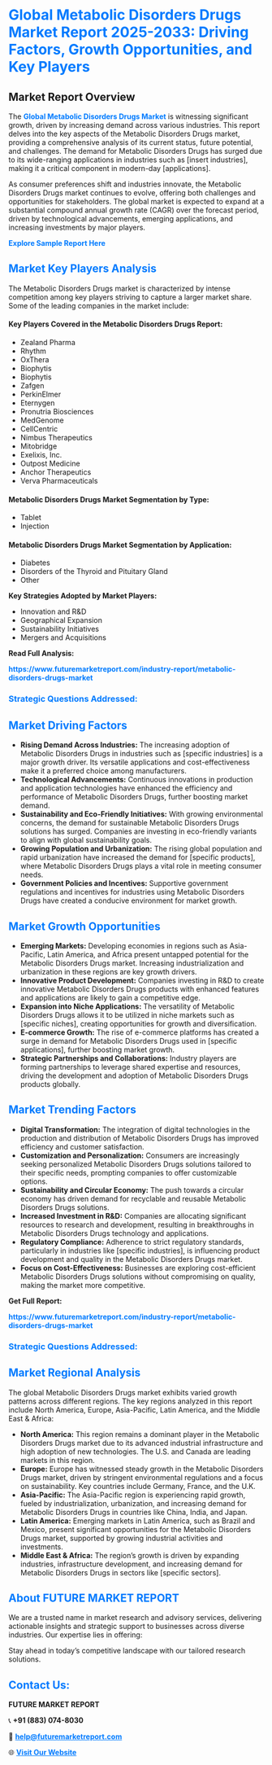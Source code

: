 <h1 style="color: #007BFF;">Global Metabolic Disorders Drugs Market Report 2025-2033: Driving Factors, Growth Opportunities, and Key Players</h1>

<section id="overview">
<h2>Market Report Overview</h2>
<p>The <a href="https://www.futuremarketreport.com/industry-report/metabolic-disorders-drugs-market" style="color: #007BFF; text-decoration: none;"><strong>Global Metabolic Disorders Drugs Market</strong></a> is witnessing significant growth, driven by increasing demand across various industries. This report delves into the key aspects of the Metabolic Disorders Drugs market, providing a comprehensive analysis of its current status, future potential, and challenges. The demand for Metabolic Disorders Drugs has surged due to its wide-ranging applications in industries such as [insert industries], making it a critical component in modern-day [applications].</p>
<p>As consumer preferences shift and industries innovate, the Metabolic Disorders Drugs market continues to evolve, offering both challenges and opportunities for stakeholders. The global market is expected to expand at a substantial compound annual growth rate (CAGR) over the forecast period, driven by technological advancements, emerging applications, and increasing investments by major players.</p>
</section>

<section id="overview">
<p><a href="https://www.futuremarketreport.com/request-sample/reportId=105725" style="color: #007BFF; text-decoration: none;"><strong>Explore Sample Report Here</strong></a></p>
</section>

<section id="key-players">
<h2 style="color: #007BFF;">Market Key Players Analysis</h2>
<p>The Metabolic Disorders Drugs market is characterized by intense competition among key players striving to capture a larger market share. Some of the leading companies in the market include:</p>
<h4>Key Players Covered in the Metabolic Disorders Drugs Report:</h4>
<ul><li>Zealand Pharma</li><li>Rhythm</li><li>OxThera</li><li>Biophytis</li><li>Biophytis</li><li>Zafgen</li><li>PerkinElmer</li><li>Eternygen</li><li>Pronutria Biosciences</li><li>MedGenome</li><li>CellCentric</li><li>Nimbus Therapeutics</li><li>Mitobridge</li><li>Exelixis, Inc.</li><li>Outpost Medicine</li><li>Anchor Therapeutics</li><li>Verva Pharmaceuticals</li></ul>
<h4>Metabolic Disorders Drugs Market Segmentation by Type:</h4>
<ul><li>Tablet</li><li>Injection</li></ul>

<h4>Metabolic Disorders Drugs Market Segmentation by Application:</h4>
<ul><li>Diabetes</li><li>Disorders of the Thyroid and Pituitary Gland</li><li>Other</li></ul>
<p><strong>Key Strategies Adopted by Market Players:</strong></p>
<ul>
<li>Innovation and R&D</li>
<li>Geographical Expansion</li>
<li>Sustainability Initiatives</li>
<li>Mergers and Acquisitions</li>
</ul>
</section>

<section>
<p><strong>Read Full Analysis: </strong></p><a href="https://www.futuremarketreport.com/industry-report/metabolic-disorders-drugs-market" style="color: #007BFF; text-decoration: none;"><strong>https://www.futuremarketreport.com/industry-report/metabolic-disorders-drugs-market</strong></a>
<h3 style="color: #007BFF;">Strategic Questions Addressed:</h3>
</section>

<section id="driving-factors">
<h2 style="color: #007BFF;">Market Driving Factors</h2>
<ul>
<li><strong>Rising Demand Across Industries:</strong> The increasing adoption of Metabolic Disorders Drugs in industries such as [specific industries] is a major growth driver. Its versatile applications and cost-effectiveness make it a preferred choice among manufacturers.</li>
<li><strong>Technological Advancements:</strong> Continuous innovations in production and application technologies have enhanced the efficiency and performance of Metabolic Disorders Drugs, further boosting market demand.</li>
<li><strong>Sustainability and Eco-Friendly Initiatives:</strong> With growing environmental concerns, the demand for sustainable Metabolic Disorders Drugs solutions has surged. Companies are investing in eco-friendly variants to align with global sustainability goals.</li>
<li><strong>Growing Population and Urbanization:</strong> The rising global population and rapid urbanization have increased the demand for [specific products], where Metabolic Disorders Drugs plays a vital role in meeting consumer needs.</li>
<li><strong>Government Policies and Incentives:</strong> Supportive government regulations and incentives for industries using Metabolic Disorders Drugs have created a conducive environment for market growth.</li>
</ul>
</section>

<section id="growth-opportunities">
<h2 style="color: #007BFF;">Market Growth Opportunities</h2>
<ul>
<li><strong>Emerging Markets:</strong> Developing economies in regions such as Asia-Pacific, Latin America, and Africa present untapped potential for the Metabolic Disorders Drugs market. Increasing industrialization and urbanization in these regions are key growth drivers.</li>
<li><strong>Innovative Product Development:</strong> Companies investing in R&D to create innovative Metabolic Disorders Drugs products with enhanced features and applications are likely to gain a competitive edge.</li>
<li><strong>Expansion into Niche Applications:</strong> The versatility of Metabolic Disorders Drugs allows it to be utilized in niche markets such as [specific niches], creating opportunities for growth and diversification.</li>
<li><strong>E-commerce Growth:</strong> The rise of e-commerce platforms has created a surge in demand for Metabolic Disorders Drugs used in [specific applications], further boosting market growth.</li>
<li><strong>Strategic Partnerships and Collaborations:</strong> Industry players are forming partnerships to leverage shared expertise and resources, driving the development and adoption of Metabolic Disorders Drugs products globally.</li>
</ul>
</section>

<section id="trending-factors">
<h2 style="color: #007BFF;">Market Trending Factors</h2>
<ul>
<li><strong>Digital Transformation:</strong> The integration of digital technologies in the production and distribution of Metabolic Disorders Drugs has improved efficiency and customer satisfaction.</li>
<li><strong>Customization and Personalization:</strong> Consumers are increasingly seeking personalized Metabolic Disorders Drugs solutions tailored to their specific needs, prompting companies to offer customizable options.</li>
<li><strong>Sustainability and Circular Economy:</strong> The push towards a circular economy has driven demand for recyclable and reusable Metabolic Disorders Drugs solutions.</li>
<li><strong>Increased Investment in R&D:</strong> Companies are allocating significant resources to research and development, resulting in breakthroughs in Metabolic Disorders Drugs technology and applications.</li>
<li><strong>Regulatory Compliance:</strong> Adherence to strict regulatory standards, particularly in industries like [specific industries], is influencing product development and quality in the Metabolic Disorders Drugs market.</li>
<li><strong>Focus on Cost-Effectiveness:</strong> Businesses are exploring cost-efficient Metabolic Disorders Drugs solutions without compromising on quality, making the market more competitive.</li>
</ul>
</section>

<section>
<p><strong>Get Full Report: </strong></p><a href="https://www.futuremarketreport.com/industry-report/metabolic-disorders-drugs-market" style="color: #007BFF; text-decoration: none;"><strong>https://www.futuremarketreport.com/industry-report/metabolic-disorders-drugs-market</strong></a>
<h3 style="color: #007BFF;">Strategic Questions Addressed:</h3>
</section>


<section id="regional-analysis">
<h2 style="color: #007BFF;">Market Regional Analysis</h2>
<p>The global Metabolic Disorders Drugs market exhibits varied growth patterns across different regions. The key regions analyzed in this report include North America, Europe, Asia-Pacific, Latin America, and the Middle East & Africa:</p>
<ul>
<li><strong>North America:</strong> This region remains a dominant player in the Metabolic Disorders Drugs market due to its advanced industrial infrastructure and high adoption of new technologies. The U.S. and Canada are leading markets in this region.</li>
<li><strong>Europe:</strong> Europe has witnessed steady growth in the Metabolic Disorders Drugs market, driven by stringent environmental regulations and a focus on sustainability. Key countries include Germany, France, and the U.K.</li>
<li><strong>Asia-Pacific:</strong> The Asia-Pacific region is experiencing rapid growth, fueled by industrialization, urbanization, and increasing demand for Metabolic Disorders Drugs in countries like China, India, and Japan.</li>
<li><strong>Latin America:</strong> Emerging markets in Latin America, such as Brazil and Mexico, present significant opportunities for the Metabolic Disorders Drugs market, supported by growing industrial activities and investments.</li>
<li><strong>Middle East & Africa:</strong> The region’s growth is driven by expanding industries, infrastructure development, and increasing demand for Metabolic Disorders Drugs in sectors like [specific sectors].</li>
</ul>
</section>

<footer>
<h2 style="color: #007BFF;">About FUTURE MARKET REPORT</h2>
<p>We are a trusted name in market research and advisory services, delivering actionable insights and strategic support to businesses across diverse industries. Our expertise lies in offering:</p>

<p>Stay ahead in today’s competitive landscape with our tailored research solutions.</p>

<h2 style="color: #007BFF;">Contact Us:</h2>
<p><strong>FUTURE MARKET REPORT</strong></p>
<p>📞 <strong>+91 (883) 074-8030</strong></p>
<p>📧 <strong><a href="mailto:help@futuremarketreport.com" style="color: #007BFF;">help@futuremarketreport.com</a></strong></p>
<p>🌐 <strong><a href="https://www.futuremarketreport.com/" style="color: #007BFF;">Visit Our Website</a></strong></p>
</footer>